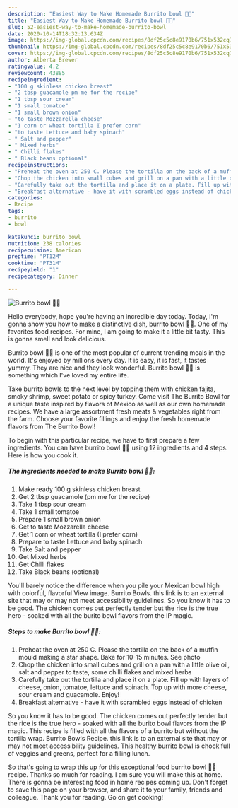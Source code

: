 ```yaml
---
description: "Easiest Way to Make Homemade Burrito bowl 🍅🥑"
title: "Easiest Way to Make Homemade Burrito bowl 🍅🥑"
slug: 52-easiest-way-to-make-homemade-burrito-bowl
date: 2020-10-14T18:32:13.634Z
image: https://img-global.cpcdn.com/recipes/8df25c5c8e9170b6/751x532cq70/burrito-bowl-🍅🥑-recipe-main-photo.jpg
thumbnail: https://img-global.cpcdn.com/recipes/8df25c5c8e9170b6/751x532cq70/burrito-bowl-🍅🥑-recipe-main-photo.jpg
cover: https://img-global.cpcdn.com/recipes/8df25c5c8e9170b6/751x532cq70/burrito-bowl-🍅🥑-recipe-main-photo.jpg
author: Alberta Brewer
ratingvalue: 4.2
reviewcount: 43885
recipeingredient:
- "100 g skinless chicken breast"
- "2 tbsp guacamole pm me for the recipe"
- "1 tbsp sour cream"
- "1 small tomatoe"
- "1 small brown onion"
- "to taste Mozzarella cheese"
- "1 corn or wheat tortilla I prefer corn"
- "to taste Lettuce and baby spinach"
- " Salt and pepper"
- " Mixed herbs"
- " Chilli flakes"
- " Black beans optional"
recipeinstructions:
- "Preheat the oven at 250 C. Please the tortilla on the back of a muffin mould making a star shape. Bake for 10-15 minutes. See photo"
- "Chop the chicken into small cubes and grill on a pan with a little olive oil, salt and pepper to taste, some chilli flakes and mixed herbs"
- "Carefully take out the tortilla and place it on a plate. Fill up with layers of cheese, onion, tomatoe, lettuce and spinach. Top up with more cheese, sour cream and guacamole. Enjoy!"
- "Breakfast alternative - have it with scrambled eggs instead of chicken"
categories:
- Recipe
tags:
- burrito
- bowl

katakunci: burrito bowl 
nutrition: 238 calories
recipecuisine: American
preptime: "PT12M"
cooktime: "PT31M"
recipeyield: "1"
recipecategory: Dinner

---
```



![Burrito bowl 🍅🥑](https://img-global.cpcdn.com/recipes/8df25c5c8e9170b6/751x532cq70/burrito-bowl-🍅🥑-recipe-main-photo.jpg)

Hello everybody, hope you're having an incredible day today. Today, I'm gonna show you how to make a distinctive dish, burrito bowl 🍅🥑. One of my favorites food recipes. For mine, I am going to make it a little bit tasty. This is gonna smell and look delicious.

Burrito bowl 🍅🥑 is one of the most popular of current trending meals in the world. It's enjoyed by millions every day. It is easy, it is fast, it tastes yummy. They are nice and they look wonderful. Burrito bowl 🍅🥑 is something which I've loved my entire life.

Take burrito bowls to the next level by topping them with chicken fajita, smoky shrimp, sweet potato or spicy turkey. Come visit The Burrito Bowl for a unique taste inspired by flavors of Mexico as well as our own homemade recipes. We have a large assortment fresh meats &amp; vegetables right from the farm. Choose your favorite fillings and enjoy the fresh homemade flavors from The Burrito Bowl!


To begin with this particular recipe, we have to first prepare a few ingredients. You can have burrito bowl 🍅🥑 using 12 ingredients and 4 steps. Here is how you cook it.

<!--inarticleads1-->

##### The ingredients needed to make Burrito bowl 🍅🥑:

1. Make ready 100 g skinless chicken breast
1. Get 2 tbsp guacamole (pm me for the recipe)
1. Take 1 tbsp sour cream
1. Take 1 small tomatoe
1. Prepare 1 small brown onion
1. Get to taste Mozzarella cheese
1. Get 1 corn or wheat tortilla (I prefer corn)
1. Prepare to taste Lettuce and baby spinach
1. Take  Salt and pepper
1. Get  Mixed herbs
1. Get  Chilli flakes
1. Take  Black beans (optional)


You&#39;ll barely notice the difference when you pile your Mexican bowl high with colorful, flavorful View image. Burrito Bowls. this link is to an external site that may or may not meet accessibility guidelines. So you know it has to be good. The chicken comes out perfectly tender but the rice is the true hero - soaked with all the burito bowl flavors from the IP magic. 

<!--inarticleads2-->

##### Steps to make Burrito bowl 🍅🥑:

1. Preheat the oven at 250 C. Please the tortilla on the back of a muffin mould making a star shape. Bake for 10-15 minutes. See photo
1. Chop the chicken into small cubes and grill on a pan with a little olive oil, salt and pepper to taste, some chilli flakes and mixed herbs
1. Carefully take out the tortilla and place it on a plate. Fill up with layers of cheese, onion, tomatoe, lettuce and spinach. Top up with more cheese, sour cream and guacamole. Enjoy!
1. Breakfast alternative - have it with scrambled eggs instead of chicken


So you know it has to be good. The chicken comes out perfectly tender but the rice is the true hero - soaked with all the burito bowl flavors from the IP magic. This recipe is filled with all the flavors of a burrito but without the tortilla wrap. Burrito Bowls Recipe. this link is to an external site that may or may not meet accessibility guidelines. This healthy burrito bowl is chock full of veggies and greens, perfect for a filling lunch. 

So that's going to wrap this up for this exceptional food burrito bowl 🍅🥑 recipe. Thanks so much for reading. I am sure you will make this at home. There is gonna be interesting food in home recipes coming up. Don't forget to save this page on your browser, and share it to your family, friends and colleague. Thank you for reading. Go on get cooking!

